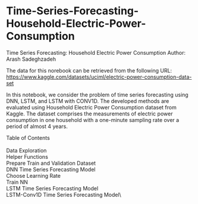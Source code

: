 # Time-Series-Forecasting-Household-Electric-Power-Consumption

Time Series Forecasting: Household Electric Power Consumption
Author: Arash Sadeghzadeh

The data for this norebook can be retrieved from the following URL: 
https://www.kaggle.com/datasets/uciml/electric-power-consumption-data-set

In this notebook, we consider the problem of time series forecasting using DNN, LSTM, and LSTM with CONV1D.
The developed methods are evaluated using Household Electric Power Consumption dataset from Kaggle. The dataset comprises the measurements of electric power consumption in one household with a one-minute sampling rate over a period of almost 4 years.

Table of Contents \
\
Data Exploration\
Helper Functions\
Prepare Train and Validation Dataset\
DNN Time Series Forecasting Model\
Choose Learning Rate\
Train NN\
LSTM Time Series Forecasting Model\
LSTM-Conv1D Time Series Forecasting Model\

